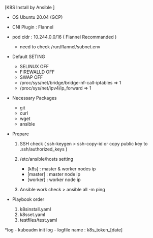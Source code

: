 [K8S Install by Ansible ]

* OS  Ubuntu 20.04 (GCP) 

* CNI Plugin : Flannel

* pod cidr : 10.244.0.0/16 ( Flannel Recommanded )
	- need to check /run/flannel/subnet.env

* Default SETING
	- SELINUX OFF
	- FIREWALLD OFF
	- SWAP OFF
	- /proc/sys/net/bridge/bridge-nf-call-iptables => 1
	- /proc/sys/net/ipv4/ip_forward => 1


* Necessary Packages
	- git
	- curl
	- wget
	- ansible

* Prepare 
	1. SSH check ( ssh-keygen > ssh-copy-id or copy public key to .ssh/authorized_keys )
	
	2. /etc/ansible/hosts setting
		- [k8s] : master & worker nodes ip
		- [master] : master node ip
		- [worker] : worker node ip
	
	3. Ansible work check > ansible all -m ping 

* Playbook order
	1. k8sinstall.yaml
	2. k8sset.yaml
	3. testfiles/test.yaml

*log 
	- kubeadm init log 
 	- logfile name : k8s_token_[date]
